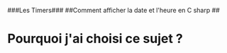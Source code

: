 ###Les Timers###
##Comment afficher la date et l'heure en C sharp ##

Pourquoi j'ai choisi ce sujet ?
====================================
